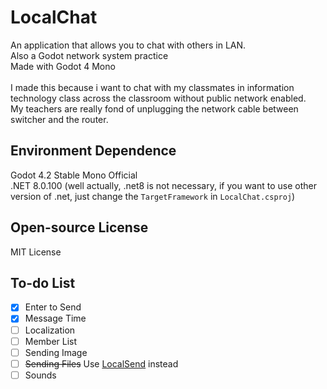 # LocalChat
An application that allows you to chat with others in LAN.<br>
Also a Godot network system practice<br>
Made with Godot 4 Mono<br><br>
I made this because i want to chat with my classmates in information technology class across the classroom without public network enabled.<br>
My teachers are really fond of unplugging the network cable between switcher and the router.

## Environment Dependence
Godot 4.2 Stable Mono Official<br>
.NET 8.0.100 (well actually, .net8 is not necessary, if you want to use other version of .net, just change the `TargetFramework` in `LocalChat.csproj`)

## Open-source License
MIT License

## To-do List
- [x] Enter to Send<br>
- [x] Message Time<br>
- [ ] Localization<br>
- [ ] Member List<br>
- [ ] Sending Image<br>
- [ ] ~~Sending Files~~ Use [LocalSend](https://localsend.org) instead<br>
- [ ] Sounds